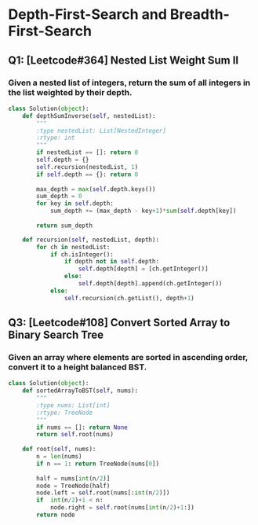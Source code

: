 
# Depth-First-Search and Breadth-First-Search 


## Q1: [Leetcode#364] Nested List Weight Sum II
### Given a nested list of integers, return the sum of all integers in the list weighted by their depth.

```Python
class Solution(object):
    def depthSumInverse(self, nestedList):
        """
        :type nestedList: List[NestedInteger]
        :rtype: int
        """
        if nestedList == []: return 0
        self.depth = {}
        self.recursion(nestedList, 1)
        if self.depth == {}: return 0
        
        max_depth = max(self.depth.keys())
        sum_depth = 0
        for key in self.depth:
            sum_depth += (max_depth - key+1)*sum(self.depth[key])
            
        return sum_depth

    def recursion(self, nestedList, depth):
        for ch in nestedList:
            if ch.isInteger():
                if depth not in self.depth:
                    self.depth[depth] = [ch.getInteger()]
                else:
                    self.depth[depth].append(ch.getInteger())
            else: 
                self.recursion(ch.getList(), depth+1)
```


## Q3: [Leetcode#108] Convert Sorted Array to Binary Search Tree
### Given an array where elements are sorted in ascending order, convert it to a height balanced BST.
```Python
class Solution(object):
    def sortedArrayToBST(self, nums):
        """
        :type nums: List[int]
        :rtype: TreeNode
        """
        if nums == []: return None
        return self.root(nums)
        
    def root(self, nums):
        n = len(nums)
        if n == 1: return TreeNode(nums[0])
        
        half = nums[int(n/2)]
        node = TreeNode(half)
        node.left = self.root(nums[:int(n/2)])
        if  int(n/2)+1 < n:
            node.right = self.root(nums[int(n/2)+1:])
        return node
```
